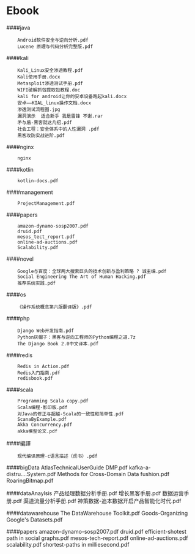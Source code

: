 Ebook
====

####java

		Android软件安全与逆向分析.pdf
		Lucene 原理与代码分析完整版.pdf

####kali

		Kali_Linux安全渗透教程.pdf
		Kali使用手册.docx
		Metasploit渗透测试手册.pdf
		WIFI破解抓包提取包教程.doc
		kali for android让你的安卓设备跑起kali.docx
		安卓——KIAL_linux操作文档.docx
		渗透测试流程图.jpg
		漏洞演示  适合新手 我是雷锋 不谢.rar
		矛与盾-黑客就这几招.pdf
		社会工程：安全体系中的人性漏洞 .pdf
		黑客攻防实战进阶.pdf

####nginx

		nginx

####kotlin

		kotlin-docs.pdf

####management

		ProjectManagement.pdf

####papers

		amazon-dynamo-sosp2007.pdf
		druid.pdf
		mesos_tect_report.pdf
		online-ad-auctions.pdf
		Scalability.pdf

####novel
		
		Google与百度：全球两大搜索巨头的技术创新与盈利策略 ? 诚主编.pdf
		Social Engineering The Art of Human Hacking.pdf
		推荐系统实践.pdf

####os

		《操作系统概念第六版翻译版》.pdf

####php

		Django Web开发指南.pdf
		Python灰帽子：黑客与逆向工程师的Python编程之道.7z
		The Django Book 2.0中文译本.pdf

####redis

		Redis in Action.pdf
		Redis入门指南.pdf
		redisbook.pdf

####scala

		Programming Scala copy.pdf
		Scala编程-影印版.pdf
		对Java的修正与超越-Scala的一致性和简单性.pdf
		ScanaByExample.pdf
		Akka Concurrency.pdf
		akka模型论文.pdf

####編譯

		现代编译原理-c语言描述（虎书）.pdf

####bigData
		AtlasTechnicalUserGuide
		DMP.pdf
		kafka-a-distru....System.pdf
		Methods for Cross-Domain Data fushion.pdf
		RoaringBitmap.pdf

####dataAnaylsis
		产品经理数据分析手册.pdf
		增长黑客手册.pdf
		数据运营手册.pdf
		渠道流量分析手册.pdf
		神策数据-追本数据开启产品智能化时代.pdf

####datawarehouse
		The DataWarehouse Toolkit.pdf
		Goods-Organizing Google's Datasets.pdf

####papers
		amazon-dynamo-sosp2007.pdf
		druid.pdf
		efficient-shotest path in social graphs.pdf
		mesos-tech-report.pdf
		online-ad-auctions.pdf
		scalability.pdf
		shortest-paths in milliesecond.pdf 


